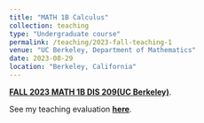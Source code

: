 ```yaml
---
title: "MATH 1B Calculus"
collection: teaching
type: "Undergraduate course"
permalink: /teaching/2023-fall-teaching-1
venue: "UC Berkeley, Department of Mathematics"
date: 2023-08-29
location: "Berkeley, California"
---
```


[**FALL 2023 MATH 1B DIS 209(UC Berkeley)**](https://classes.berkeley.edu/content/2023-fall-math-1b-219-dis-219).

See my teaching evaluation [**here**](https://fangyuanlin2002.github.io/files/1B-eval.pdf). 
